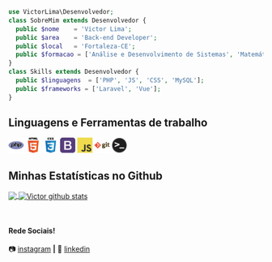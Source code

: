 ```php
use VictorLima\Desenvolvedor;
class SobreMim extends Desenvolvedor {
  public $nome    = 'Victor Lima';
  public $area    = 'Back-end Developer';
  public $local   = 'Fortaleza-CE';
  public $formacao = ['Análise e Desenvolvimento de Sistemas', 'Matemática'];
}
class Skills extends Desenvolvedor {
  public $linguagens  = ['PHP', 'JS', 'CSS', 'MySQL'];
  public $frameworks = ['Laravel', 'Vue'];
}
```




## **Linguagens e Ferramentas de trabalho**
<code><img height="30" src="https://raw.githubusercontent.com/github/explore/80688e429a7d4ef2fca1e82350fe8e3517d3494d/topics/php/php.png"></code>
<code><img height="30" src="https://raw.githubusercontent.com/github/explore/80688e429a7d4ef2fca1e82350fe8e3517d3494d/topics/html/html.png"></code>
<code><img height="30" src="https://raw.githubusercontent.com/github/explore/80688e429a7d4ef2fca1e82350fe8e3517d3494d/topics/css/css.png"></code>
<code><img height="30" src="https://raw.githubusercontent.com/github/explore/80688e429a7d4ef2fca1e82350fe8e3517d3494d/topics/bootstrap/bootstrap.png"></code>
<code><img height="30" src="https://raw.githubusercontent.com/github/explore/80688e429a7d4ef2fca1e82350fe8e3517d3494d/topics/javascript/javascript.png"></code>
<code><img height="30" src="https://raw.githubusercontent.com/github/explore/80688e429a7d4ef2fca1e82350fe8e3517d3494d/topics/git/git.png"></code>
<code><img height="30" src="https://raw.githubusercontent.com/github/explore/80688e429a7d4ef2fca1e82350fe8e3517d3494d/topics/terminal/terminal.png"></code>


## **Minhas Estatísticas no Github**

<a href="https://github.com/Gurupreet">
  <img align="center" src="https://github-readme-stats.vercel.app/api/top-langs/?username=VictorLMgit&theme=cobalt&hide_langs_below=1" />
</a>

<a href="https://github.com/Gurupreet">
 <img align="center" src="https://github-readme-stats.vercel.app/api?username=VictorLMgit&show_icons=true&theme=cobalt&line_height=27" alt="Victor github stats"/>
</a>

[instagram]: https://www.instagram.com/l._monte/
[linkedin]: https://www.linkedin.com/in/victor-limath/
<br>

#### Rede Sociais!


📷 [instagram][instagram] **|** 
👔 [linkedin][linkedin]
